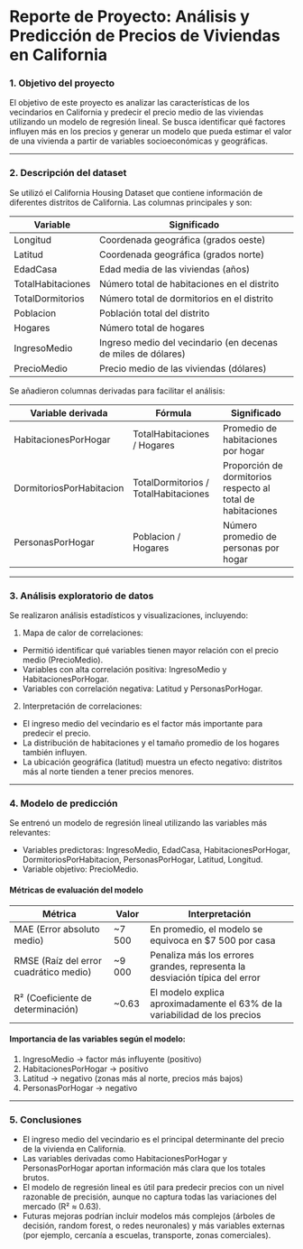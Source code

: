 # Reporte de Proyecto: Análisis y Predicción de Precios de Viviendas en California

### 1. Objetivo del proyecto
El objetivo de este proyecto es analizar las características de los vecindarios en California y predecir el precio medio de las viviendas utilizando un modelo de regresión lineal.
Se busca identificar qué factores influyen más en los precios y generar un modelo que pueda estimar el valor de una vivienda a partir de variables socioeconómicas y geográficas.

---

### 2. Descripción del dataset
Se utilizó el California Housing Dataset que contiene información de diferentes distritos de California.
Las columnas principales y son:

| Variable          | Significado                                                   |
| ----------------- | ------------------------------------------------------------- |
| Longitud          | Coordenada geográfica (grados oeste)                          |
| Latitud           | Coordenada geográfica (grados norte)                          |
| EdadCasa          | Edad media de las viviendas (años)                            |
| TotalHabitaciones | Número total de habitaciones en el distrito                   |
| TotalDormitorios  | Número total de dormitorios en el distrito                    |
| Poblacion         | Población total del distrito                                  |
| Hogares           | Número total de hogares                                       |
| IngresoMedio      | Ingreso medio del vecindario (en decenas de miles de dólares) |
| PrecioMedio       | Precio medio de las viviendas (dólares)                       |

Se añadieron columnas derivadas para facilitar el análisis:

| Variable derivada        | Fórmula                              | Significado                                                 |
| ------------------------ | ------------------------------------ | ----------------------------------------------------------- |
| HabitacionesPorHogar     | TotalHabitaciones / Hogares          | Promedio de habitaciones por hogar                          |
| DormitoriosPorHabitacion | TotalDormitorios / TotalHabitaciones | Proporción de dormitorios respecto al total de habitaciones |
| PersonasPorHogar         | Poblacion / Hogares                  | Número promedio de personas por hogar                       |

---

### 3. Análisis exploratorio de datos
Se realizaron análisis estadísticos y visualizaciones, incluyendo:
1. Mapa de calor de correlaciones:
  * Permitió identificar qué variables tienen mayor relación con el precio medio (PrecioMedio).
  * Variables con alta correlación positiva: IngresoMedio y HabitacionesPorHogar.
  * Variables con correlación negativa: Latitud y PersonasPorHogar.
2. Interpretación de correlaciones:
  * El ingreso medio del vecindario es el factor más importante para predecir el precio.
  * La distribución de habitaciones y el tamaño promedio de los hogares también influyen.
  * La ubicación geográfica (latitud) muestra un efecto negativo: distritos más al norte tienden a tener precios menores.

---

### 4. Modelo de predicción

Se entrenó un modelo de regresión lineal utilizando las variables más relevantes:
* Variables predictoras: IngresoMedio, EdadCasa, HabitacionesPorHogar, DormitoriosPorHabitacion, PersonasPorHogar, Latitud, Longitud.
* Variable objetivo: PrecioMedio.

#### Métricas de evaluación del modelo

| Métrica                                | Valor  | Interpretación                                                              |
| -------------------------------------- | ------ | --------------------------------------------------------------------------- |
| MAE (Error absoluto medio)             | ~7 500 | En promedio, el modelo se equivoca en $7 500 por casa                       |
| RMSE (Raíz del error cuadrático medio) | ~9 000 | Penaliza más los errores grandes, representa la desviación típica del error |
| R² (Coeficiente de determinación)      | ~0.63  | El modelo explica aproximadamente el 63% de la variabilidad de los precios  |

#### Importancia de las variables según el modelo:

1. IngresoMedio → factor más influyente (positivo)
2. HabitacionesPorHogar → positivo
3. Latitud → negativo (zonas más al norte, precios más bajos)
4. PersonasPorHogar → negativo

---

### 5. Conclusiones

* El ingreso medio del vecindario es el principal determinante del precio de la vivienda en California.
* Las variables derivadas como HabitacionesPorHogar y PersonasPorHogar aportan información más clara que los totales brutos.
* El modelo de regresión lineal es útil para predecir precios con un nivel razonable de precisión, aunque no captura todas las variaciones del mercado (R² ≈ 0.63).
* Futuras mejoras podrían incluir modelos más complejos (árboles de decisión, random forest, o redes neuronales) y más variables externas (por ejemplo, cercanía a escuelas, transporte, zonas comerciales).
